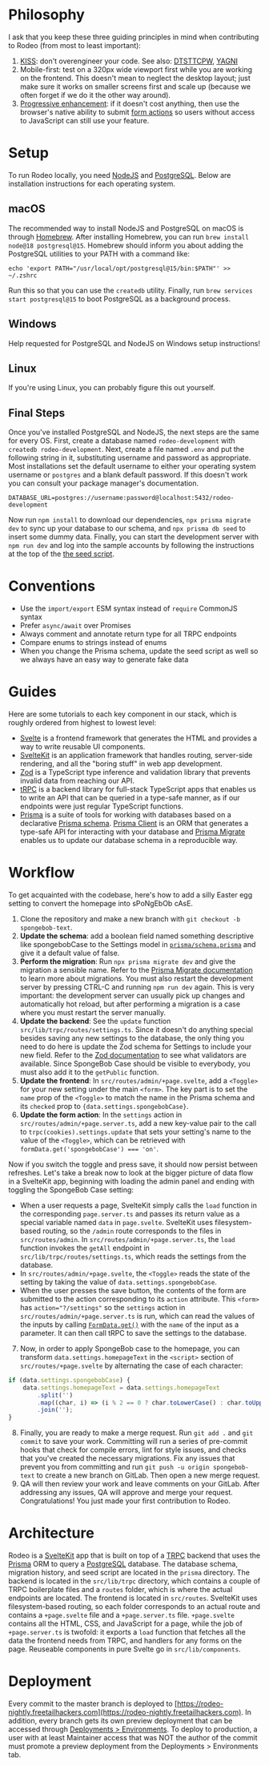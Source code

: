 # Philosophy

I ask that you keep these three guiding principles in mind when contributing to Rodeo (from most to least important):

1. [KISS](https://wiki.c2.com/?KeepItSimple): don't overengineer your code. See also: [DTSTTCPW](http://wiki.c2.com/?DoTheSimplestThingThatCouldPossiblyWork), [YAGNI](https://wiki.c2.com/?YouArentGonnaNeedIt)
2. Mobile-first: test on a 320px wide viewport first while you are working on the frontend. This doesn't mean to neglect the desktop layout; just make sure it works on smaller screens first and scale up (because we often forget if we do it the other way around).
3. [Progressive enhancement](https://en.wikipedia.org/wiki/Progressive_enhancement): if it doesn't cost anything, then use the browser's native ability to submit [form actions](https://kit.svelte.dev/docs/form-actions) so users without access to JavaScript can still use your feature.

# Setup

To run Rodeo locally, you need [NodeJS](https://nodejs.org/) and [PostgreSQL](https://www.postgresql.org/). Below are installation instructions for each operating system.

## macOS

The recommended way to install NodeJS and PostgreSQL on macOS is through [Homebrew](https://brew.sh/). After installing Homebrew, you can run `brew install node@18 postgresql@15`. Homebrew should inform you about adding the PostgreSQL utilities to your PATH with a command like:

`echo 'export PATH="/usr/local/opt/postgresql@15/bin:$PATH"' >> ~/.zshrc`

Run this so that you can use the `createdb` utility. Finally, run `brew services start postgresql@15` to boot PostgreSQL as a background process.

## Windows

Help requested for PostgreSQL and NodeJS on Windows setup instructions!

## Linux

If you're using Linux, you can probably figure this out yourself.

## Final Steps

Once you've installed PostgreSQL and NodeJS, the next steps are the same for every OS. First, create a database named `rodeo-development` with `createdb rodeo-development`. Next, create a file named `.env` and put the following string in it, substituting username and password as appropriate. Most installations set the default username to either your operating system username or `postgres` and a blank default password. If this doesn't work you can consult your package manager's documentation.

`DATABASE_URL=postgres://username:password@localhost:5432/rodeo-development`

Now run `npm install` to download our dependencies, `npx prisma migrate dev` to sync up your database to our schema, and `npx prisma db seed` to insert some dummy data. Finally, you can start the development server with `npm run dev` and log into the sample accounts by following the instructions at the top of the [the seed script](prisma/seed.ts).

# Conventions

- Use the `import/export` ESM syntax instead of `require` CommonJS syntax
- Prefer `async/await` over Promises
- Always comment and annotate return type for all TRPC endpoints
- Compare enums to strings instead of enums
- When you change the Prisma schema, update the seed script as well so we always have an easy way to generate fake data

# Guides

Here are some tutorials to each key component in our stack, which is roughly ordered from highest to lowest level:

- [Svelte](https://svelte.dev/) is a frontend framework that generates the HTML and provides a way to write reusable UI components.
- [SvelteKit](https://kit.svelte.dev/) is an application framework that handles routing, server-side rendering, and all the "boring stuff" in web app development.
- [Zod](https://zod.dev/) is a TypeScript type inference and validation library that prevents invalid data from reaching our API.
- [tRPC](https://trpc.io/) is a backend library for full-stack TypeScript apps that enables us to write an API that can be queried in a type-safe manner, as if our endpoints were just regular TypeScript functions.
- [Prisma](https://www.prisma.io/) is a suite of tools for working with databases based on a declarative [Prisma schema](https://www.prisma.io/docs/concepts/components/prisma-schema). [Prisma Client](https://www.prisma.io/client) is an ORM that generates a type-safe API for interacting with your database and [Prisma Migrate](https://www.prisma.io/migrate) enables us to update our database schema in a reproducible way.

# Workflow

To get acquainted with the codebase, here's how to add a silly Easter egg setting to convert the homepage into sPoNgEbOb cAsE.

1. Clone the repository and make a new branch with `git checkout -b spongebob-text`.
2. **Update the schema**: add a boolean field named something descriptive like spongebobCase to the Settings model in [`prisma/schema.prisma`](prisma/schema.prisma) and give it a default value of false.
3. **Perform the migration**: Run `npx prisma migrate dev` and give the migration a sensible name. Refer to the [Prisma Migrate documentation](https://www.prisma.io/docs/concepts/components/prisma-migrate/migrate-development-production) to learn more about migrations. You must also restart the development server by pressing CTRL-C and running `npm run dev` again. This is very important: the development server can usually pick up changes and automatically hot reload, but after performing a migration is a case where you must restart the server manually.
4. **Update the backend**: See the `update` function `src/lib/trpc/routes/settings.ts`. Since it doesn't do anything special besides saving any new settings to the database, the only thing you need to do here is update the Zod schema for Settings to include your new field. Refer to the [Zod documentation](https://zod.dev/?id=basic-usage) to see what validators are available. Since SpongeBob Case should be visible to everybody, you must also add it to the `getPublic` function.
5. **Update the frontend**: In `src/routes/admin/+page.svelte`, add a `<Toggle>` for your new setting under the main `<form>`. The key part is to set the `name` prop of the `<Toggle>` to match the name in the Prisma schema and its `checked` prop to `{data.settings.spongebobCase}`.
6. **Update the form action**: In the `settings` action in `src/routes/admin/+page.server.ts`, add a new key-value pair to the call to `trpc(cookies).settings.update` that sets your setting's name to the value of the `<Toggle>`, which can be retrieved with `formData.get('spongebobCase') === 'on'`.

Now if you switch the toggle and press save, it should now persist between refreshes. Let's take a break now to look at the bigger picture of data flow in a SvelteKit app, beginning with loading the admin panel and ending with toggling the SpongeBob Case setting:

- When a user requests a page, SvelteKit simply calls the `load` function in the corresponding `page.server.ts` and passes its return value as a special variable named `data` in `page.svelte`. SvelteKit uses filesystem-based routing, so the `/admin` route corresponds to the files in `src/routes/admin`. In `src/routes/admin/+page.server.ts`, the `load` function invokes the `getAll` endpoint in `src/lib/trpc/routes/settings.ts`, which reads the settings from the database.
- In `src/routes/admin/+page.svelte`, the `<Toggle>` reads the state of the setting by taking the value of `data.settings.spongebobCase`.
- When the user presses the save button, the contents of the form are submitted to the action corresponding to its `action` attribute. This `<form>` has `action="?/settings"` so the `settings` action in `src/routes/admin/+page.server.ts` is run, which can read the values of the inputs by calling [`FormData.get()`](https://developer.mozilla.org/en-US/docs/Web/API/FormData/get) with the `name` of the input as a parameter. It can then call tRPC to save the settings to the database.

7. Now, in order to apply SpongeBob case to the homepage, you can transform `data.settings.homepageText` in the `<script>` section of `src/routes/+page.svelte` by alternating the case of each character:

```js
if (data.settings.spongebobCase) {
	data.settings.homepageText = data.settings.homepageText
		.split('')
		.map((char, i) => (i % 2 == 0 ? char.toLowerCase() : char.toUpperCase()))
		.join('');
}
```

8. Finally, you are ready to make a merge request. Run `git add .` and `git commit` to save your work. Committing will run a series of pre-commit hooks that check for compile errors, lint for style issues, and checks that you've created the necessary migrations. Fix any issues that prevent you from committing and run `git push -u origin spongebob-text` to create a new branch on GitLab. Then open a new merge request.
9. QA will then review your work and leave comments on your GitLab. After addressing any issues, QA will approve and merge your request. Congratulations! You just made your first contribution to Rodeo.

# Architecture

Rodeo is a [SvelteKit](https://kit.svelte.dev/) app that is built on top of a [TRPC](https://trpc.io/) backend that uses the [Prisma](https://www.prisma.io/) ORM to query a [PostgreSQL](https://www.postgresql.org/) database. The database schema, migration history, and seed script are located in the `prisma` directory. The backend is located in the `src/lib/trpc` directory, which contains a couple of TRPC boilerplate files and a `routes` folder, which is where the actual endpoints are located. The frontend is located in `src/routes`. SvelteKit uses filesystem-based routing, so each folder corresponds to an actual route and contains a `+page.svelte` file and a `+page.server.ts` file. `+page.svelte` contains all the HTML, CSS, and JavaScript for a page, while the job of `+page.server.ts` is twofold: it exports a `load` function that fetches all the data the frontend needs from TRPC, and handlers for any forms on the page. Reuseable components in pure Svelte go in `src/lib/components`.

# Deployment

Every commit to the master branch is deployed to [https://rodeo-nightly.freetailhackers.com](https://rodeo-nightly.freetailhackers.com). In addition, every branch gets its own preview deployment that can be accessed through [Deployments > Environments](https://gitlab.com/freetail-hackers/rodeo/-/environments). To deploy to production, a user with at least Maintainer access that was NOT the author of the commit must promote a preview deployment from the Deployments > Environments tab.
